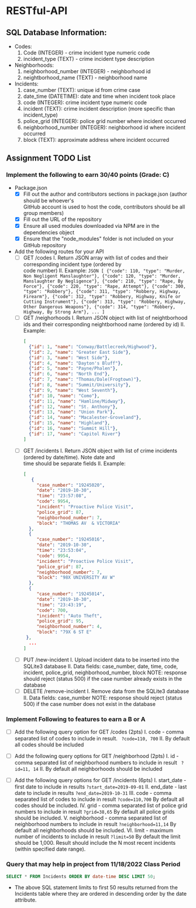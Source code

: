 # RESTful-API
## SQL Database Information: 

- Codes: 
  1. Code (INTEGER) - crime incident type numeric code
  2. incident_type (TEXT) - crime incident type description
- Neighborhoods:
  1. neighborhood_number (INTEGER) - neighborhood id
  2. neightborhood_name (TEXT) - neighborhood name
- Incidents: 
  1. case_number (TEXT): unique id from crime case
  2. date_time (DATETIME): date and time when incident took place
  3. code (INTEGER): crime incident type numeric code
  4. incident (TEXT): crime incident description (more specific than incident_type)
  5. police_grid (INTEGER): police grid number where incident occurred
  6. neighborhood_number (INTEGER): neighborhood id where incident occurred
  7. block (TEXT): approximate address where incident occurred

## Assignment TODO List
### Implement the following to earn 30/40 points (Grade: C)
- Package.json
    - [x] Fill out the author and contributors sections in package.json (author should be whoever's   
       GitHub account is used to host the code, contributors should be all group members)
    - [x] Fill out the URL of the repository
    - [x] Ensure all used modules downloaded via NPM are in the dependencies object
    - [x] Ensure that the "node_modules" folder is not included on your GitHub repository
- Add the following routes for your API 
    - [ ] GET /codes
       I. Return JSON array with list of codes and their corresponding incident type (ordered by   
         code number)
       II. Example: 
          ``` JSON
          [
             {"code": 110, "type": "Murder, Non Negligent Manslaughter"},
             {"code": 120, "type": "Murder, Manslaughter By Negligence"},
             {"code": 210, "type": "Rape, By Force"},
             {"code": 220, "type": "Rape, Attempt"},
             {"code": 300, "type": "Robbery"},
             {"code": 311, "type": "Robbery, Highway, Firearm"},
             {"code": 312, "type": "Robbery, Highway, Knife or Cutting Instrument"},
             {"code": 313, "type": "Robbery, Highway, Other Dangerous Weapons"},
             {"code": 314, "type": "Robbery, Highway, By Strong Arm"},
             ...
          ]
          ```
    - [ ] GET /neighorhoods
       I. Return JSON object with list of neightborhood ids and their corresponding neightborhood 
         name (ordered by id)
       II. Example: 
       ``` JSON 
       [
         {"id": 1, "name": "Conway/Battlecreek/Highwood"},
         {"id": 2, "name": "Greater East Side"},
         {"id": 3, "name": "West Side"},
         {"id": 4, "name": "Dayton's Bluff"},
         {"id": 5, "name": "Payne/Phalen"},
         {"id": 6, "name": "North End"},
         {"id": 7, "name": "Thomas/Dale(Frogtown)"},
         {"id": 8, "name": "Summit/University"},
         {"id": 9, "name": "West Seventh"},
         {"id": 10, "name": "Como"},
         {"id": 11, "name": "Hamline/Midway"},
         {"id": 12, "name": "St. Anthony"},
         {"id": 13, "name": "Union Park"},
         {"id": 14, "name": "Macalester-Groveland"},
         {"id": 15, "name": "Highland"},
         {"id": 16, "name": "Summit Hill"},
         {"id": 17, "name": "Capitol River"}
       ]
       ```
    - [ ] GET /incidents
       I. Return JSON object with list of crime incidents (ordered by date/time). Note date and   
          time should be separate fields
       II. Example: 
       ``` JSON
       [
          {
            "case_number": "19245020",
            "date": "2019-10-30",
            "time": "23:57:08",
            "code": 9954,
            "incident": "Proactive Police Visit",
            "police_grid": 87,
            "neighborhood_number": 7,
            "block": "THOMAS AV  & VICTORIA"
         },
         {
            "case_number": "19245016",
            "date": "2019-10-30",
            "time": "23:53:04",
            "code": 9954,
            "incident": "Proactive Police Visit",
            "police_grid": 87,
            "neighborhood_number": 7,
            "block": "98X UNIVERSITY AV W"
         },
         {
            "case_number": "19245014",
            "date": "2019-10-30",
            "time": "23:43:19",
            "code": 700,
            "incident": "Auto Theft",
            "police_grid": 95,
            "neighborhood_number": 4,
            "block": "79X 6 ST E"
        },
         ...
       ]
       ```
    - [ ] PUT /new-incident
       I. Upload incident data to be inserted into the SQLite3 database
       II. Data fields: case_number, date, time, code, incident, police_grid, neighborhood_number,            block
       NOTE: response should reject (status 500) if the case number already exists in the database
    - [ ] DELETE /remove-incident
       I. Remove data from the SQLite3 database
       II. Data fields: case_number
       NOTE: response should reject (status 500) if the case number does not exist in the database
### Implement Following to features to earn a B or A
- [ ] Add the following query option for GET /codes (2pts)
    I. code - comma separated list of codes to include in result. 
    ``` ?code=110, 700```
    II. By default all codes should be included
- [ ] Add the following query options for GET /neighborhood (2pts)
    I. id - comma separated list of neighborhood numbers to include in result 
    ``` ?id=11, 14```
    II. By default all neighborhoods should be included
- [ ] Add the following query options for GET /incidents (6pts)
    I. start_date - first date to include in results ``` ?start_date=2019-09-01 ```
    II. end_date - last date to include in results ``` ?end_date=2019-10-31 ```
    III. code - comma separated list of codes to include in result ``` ?code=110,700 ``` 
          By default all codes should be included.
    IV. grid - comma separated list of police grid numbers to include in result ``` ?grid=38,65 ```         By default all police grids should be included.
    V. neighborhood - comma separated list of neighborhood numbers to include in result 
    ``` ?neighborhood=11,14 ``` By default all neighborhoods should be included.
    VI. limit - maximum number of incidents to include in result ``` ?limit=50 ``` 
    By default the limit should be 1,000. Result should include the N most recent incidents (within     specified date range).


### Query that may help in project from 11/18/2022 Class Period
``` SQL 
SELECT * FROM Incidents ORDER BY date-time DESC LIMIT 50;
``` 
- The above SQL statement limits to first 50 results returned from the Incidents table where they are ordered in descending order by the date attribute. 

